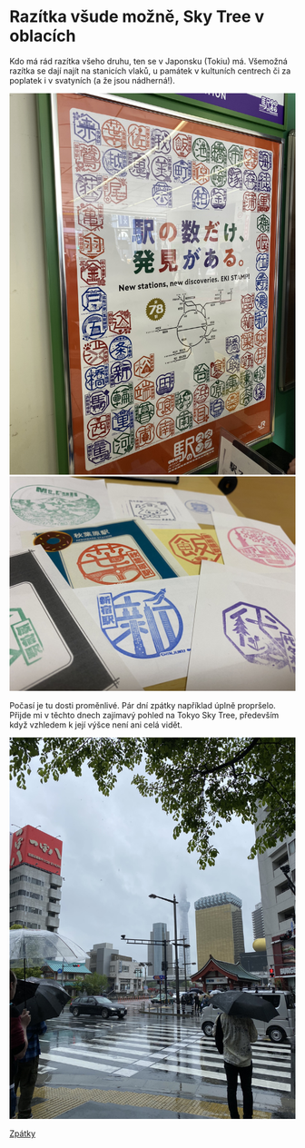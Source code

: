# Razítka všude možně, Sky Tree v oblacích

Kdo má rád razítka všeho druhu, ten se v Japonsku (Tokiu) má. Všemožná razítka se dají najít na stanicích vlaků, u památek v kultuních centrech či za poplatek i v svatyních (a že jsou nádherná!).



![Branching](../photos/razitka.jpeg)
![Branching](../photos/stamps.jpeg)

Počasí je tu dosti proměnlivé. Pár dní zpátky například úplně propršelo. Přijde mi v těchto dnech zajímavý pohled na Tokyo Sky Tree, především když vzhledem k její výšce není ani celá vidět.

![Branching](../photos/sky_tree_v_oblacich.jpeg)


[Zpátky](../)
